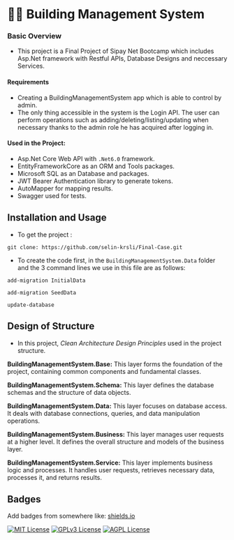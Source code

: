 # 👨‍💻 Building Management System
### Basic Overview
* This project is a Final Project of Sipay Net Bootcamp which includes Asp.Net framework with Restful APIs, Database Designs and neccessary Services. 

#### Requirements
* Creating a BuildingManagementSystem app which is able to control by admin.
* The only thing accessible in the system is the Login API. The user can perform operations such as adding/deleting/listing/updating when necessary thanks to the admin role he has acquired after logging in.
  
 #### Used in the Project:
* Asp.Net Core Web API with `.Net6.0` framework.
* EntityFrameworkCore as an ORM and Tools packages.
* Microsoft SQL as an Database and packages.
* JWT Bearer Authentication library to generate tokens.
* AutoMapper for mapping results.
* Swagger used for tests.

## Installation and Usage
* To get the project :
  
 ```git clone: https://github.com/selin-krsli/Final-Case.git```
 
* To create the code first, in the  ```BuildingManagementSystem.Data``` folder and the 3 command lines we use in this file are as follows:
  
 ```add-migration InitialData```
 
 ```add-migration SeedData```
 
 ```update-database```

## Design of Structure

* In this project, *Clean Architecture Design Principles* used in the project structure.
  
 **BuildingManagementSystem.Base:**  This layer forms the foundation of the project, containing common components and fundamental classes. 
 
 **BuildingManagementSystem.Schema:**  This layer defines the database schemas and the structure of data objects. 
 
**BuildingManagementSystem.Data:**  This layer focuses on database access. It deals with database connections, queries, and data manipulation operations. 

**BuildingManagementSystem.Business:** This layer manages user requests at a higher level. It defines the overall structure and models of the business layer. 

**BuildingManagementSystem.Service:** This layer implements business logic and processes. It handles user requests, retrieves necessary data, processes it, and returns results.


## Badges

Add badges from somewhere like: [shields.io](https://shields.io/)

[![MIT License](https://img.shields.io/badge/License-MIT-green.svg)](https://choosealicense.com/licenses/mit/)
[![GPLv3 License](https://img.shields.io/badge/License-GPL%20v3-yellow.svg)](https://opensource.org/licenses/)
[![AGPL License](https://img.shields.io/badge/license-AGPL-blue.svg)](http://www.gnu.org/licenses/agpl-3.0)


